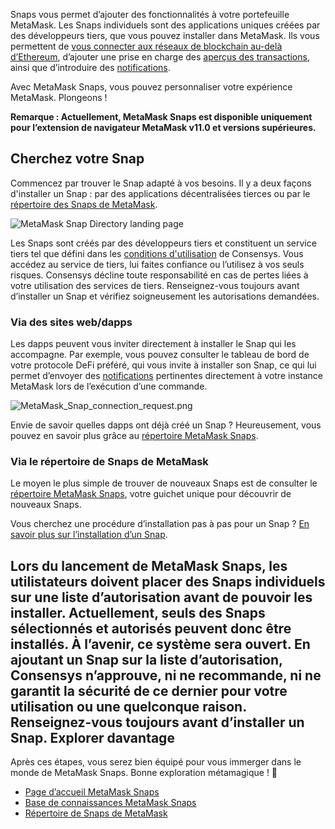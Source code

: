 Snaps vous permet d’ajouter des fonctionnalités à votre portefeuille MetaMask. Les Snaps individuels sont des applications uniques créées par des développeurs tiers, que vous pouvez installer dans MetaMask. Ils vous permettent de [vous connecter aux réseaux de blockchain au-delà d’Ethereum](https://support.metamask.io/hc/en-us/articles/18376977618843), d’ajouter une prise en charge des [aperçus des transactions](https://support.metamask.io/hc/en-us/articles/18377011111579), ainsi que d’introduire des [notifications](https://support.metamask.io/hc/en-us/articles/18376956006171).


Avec MetaMask Snaps, vous pouvez personnaliser votre expérience MetaMask. Plongeons !


**Remarque : Actuellement, MetaMask Snaps est disponible uniquement pour l’extension de navigateur MetaMask v11.0 et versions supérieures.**


Cherchez votre Snap
-------------------


Commencez par trouver le Snap adapté à vos besoins. Il y a deux façons d'installer un Snap : par des applications décentralisées tierces ou par le [répertoire des Snaps de MetaMask](https://snaps.metamask.io/?utm_source=metamaskSupport&utm_medium=knowledge-base&utm_campaign=2023_Sep_snaps-launch_content_gettingStarted).


![MetaMask Snap Directory landing page](https://support.metamask.io/hc/article_attachments/18704462148251)



Les Snaps sont créés par des développeurs tiers et constituent un service tiers tel que défini dans les [conditions d'utilisation](https://consensys.io/terms-of-use/) de Consensys. Vous accédez au service de tiers, lui faites confiance ou l’utilisez à vos seuls risques. Consensys décline toute responsabilité en cas de pertes liées à votre utilisation des services de tiers. Renseignez-vous toujours avant d’installer un Snap et vérifiez soigneusement les autorisations demandées.



### Via des sites web/dapps


Les dapps peuvent vous inviter directement à installer le Snap qui les accompagne. Par exemple, vous pouvez consulter le tableau de bord de votre protocole DeFi préféré, qui vous invite à installer son Snap, ce qui lui permet d’envoyer des [notifications](https://support.metamask.io/hc/en-us/articles/18376956006171) pertinentes directement à votre instance MetaMask lors de l’exécution d’une commande.


![MetaMask_Snap_connection_request.png](https://support.metamask.io/hc/article_attachments/18408299342747)


Envie de savoir quelles dapps ont déjà créé un Snap ? Heureusement, vous pouvez en savoir plus grâce au  [répertoire MetaMask Snaps](https://snaps.metamask.io/?utm_source=metamaskSupport&utm_medium=knowledge-base&utm_campaign=2023_Sep_snaps-launch_content_gettingStarted).


### Via le répertoire de Snaps de MetaMask


Le moyen le plus simple de trouver de nouveaux Snaps est de consulter le [répertoire MetaMask Snaps](https://snaps.metamask.io/?utm_source=metamaskSupport&utm_medium=knowledge-base&utm_campaign=2023_Sep_snaps-launch_content_gettingStarted), votre guichet unique pour découvrir de nouveaux Snaps.


Vous cherchez une procédure d’installation pas à pas pour un Snap ? [En savoir plus sur l’installation d’un Snap](https://support.metamask.io/hc/en-us/articles/18377109938459).


Lors du lancement de MetaMask Snaps, les utilistateurs doivent placer des Snaps individuels sur une liste d’autorisation avant de pouvoir les installer. Actuellement, seuls des Snaps sélectionnés et autorisés peuvent donc être installés. À l’avenir, ce système sera ouvert. En ajoutant un Snap sur la liste d’autorisation, Consensys n’approuve, ni ne recommande, ni ne garantit la sécurité de ce dernier pour votre utilisation ou une quelconque raison. Renseignez-vous toujours avant d’installer un Snap.
Explorer davantage
------------------


Après ces étapes, vous serez bien équipé pour vous immerger dans le monde de MetaMask Snaps. Bonne exploration métamagique ! 🚀


* [Page d’accueil MetaMask Snaps](http://metamask.io/snaps?utm_source=metamaskSupport&utm_medium=knowledge-base&utm_campaign=2023_Sep_snaps-launch_content_gettingStarted)
* [Base de connaissances MetaMask Snaps](https://support.metamask.io/hc/en-us/sections/18157513444635-MetaMask-Snaps)
* [Répertoire de Snaps de MetaMask](https://snaps.metamask.io/?utm_source=metamaskSupport&utm_medium=knowledge-base&utm_campaign=2023_Sep_snaps-launch_content_gettingStarted)
